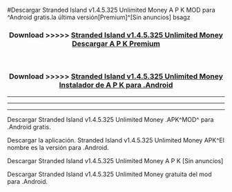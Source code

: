 #Descargar Stranded Island v1.4.5.325 Unlimited Money  A P K MOD para ^Android gratis.la última versión[Premium]^[Sin anuncios] bsagz



<div align="center">
<h3>Download >>>>> <a href="https://es-web.web.app/?es= Stranded Island v1.4.5.325 Unlimited Money ">Stranded Island v1.4.5.325 Unlimited Money  Descargar A P K Premium</a></h3><br>

<h3>Download >>>>> <a href="https://es-web.web.app/?es= Stranded Island v1.4.5.325 Unlimited Money ">Stranded Island v1.4.5.325 Unlimited Money  Instalador de A P K para .Android</a></h3>
</div>


----------------------------------------------------------

----------------------------------------------------------

----------------------------------------------------------

Descargar Stranded Island v1.4.5.325 Unlimited Money  .APK^MOD^ para .Android gratis.

Descargar la aplicación. Stranded Island v1.4.5.325 Unlimited Money  APK^El nombre es la versión para .Android.

Descargar Stranded Island v1.4.5.325 Unlimited Money  A P K [Sin anuncios]

Descargar Stranded Island v1.4.5.325 Unlimited Money  gratuita del mod para .Android.